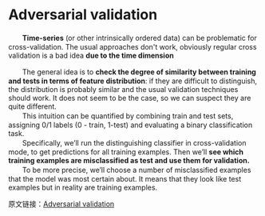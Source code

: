 # Adversarial validation
　　**Time-series** (or other intrinsically ordered data) can be problematic for cross-validation.
The usual approaches don't work, obviously regular cross validation is a bad idea **due to the time dimension**</br>

　　The general idea is to **check the degree of similarity between training and tests in terms of feature distribution**: 
if they are difficult to distinguish, the distribution is probably similar and the usual validation techniques should work. 
It does not seem to be the case, so we can suspect they are quite different. </br>
　　This intuition can be quantified by combining train and test sets, assigning 0/1 labels (0 - train, 1-test) and 
evaluating a binary classification task.</br>
　　Specifically, we’ll run the distinguishing classifier in cross-validation mode, to get predictions for all training examples. 
Then we’ll **see which training examples are misclassified as test and use them for validation.**</br>
　　To be more precise, we’ll choose a number of misclassified examples that the model was most certain about. It means that 
they look like test examples but in reality are training examples.</br>

原文链接：[Adversarial validation](http://fastml.com/adversarial-validation-part-two/)
